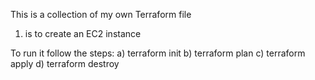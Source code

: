 This is a collection of my own Terraform file

1) is to create an EC2 instance

To run it follow the steps:
a) terraform init
b) terraform plan
c) terraform apply
d) terraform destroy